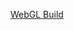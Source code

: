[WebGL Build](#https://github.com/finol-digital/Card-Game-Simulator/blob/develop/docs/cgs-webgl.html)
